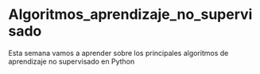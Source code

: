 # Algoritmos_aprendizaje_no_supervisado
Esta semana vamos a aprender sobre los principales algoritmos de aprendizaje no supervisado en Python
